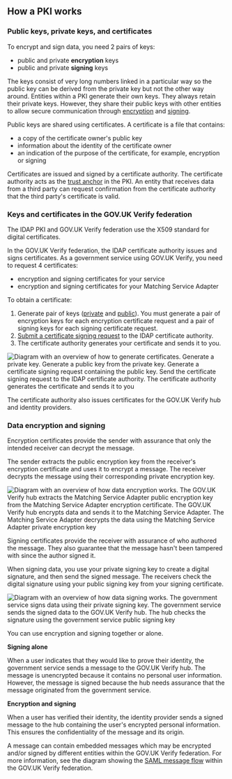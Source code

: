 ## How a PKI works

### Public keys, private keys, and certificates

To encrypt and sign data, you need 2 pairs of keys:

* public and private **encryption** keys
* public and private **signing** keys

The keys consist of very long numbers linked in a particular way so the
public key can be derived from the private key but not the other way
around. Entities within a PKI generate their own keys. They always
retain their private keys. However, they share their public keys with
other entities to allow secure communication through
[encryption](#encryption-certificates) and [signing](#signing-certificates).

Public keys are shared using certificates. A certificate is a file that
contains:

* a copy of the certificate owner's public key
* information about the identity of the certificate owner
* an indication of the purpose of the certificate, for example,
    encryption or signing

Certificates are issued and signed by a certificate authority. The
certificate authority acts as the [trust anchor](#glossary-trust-anchor) in
the PKI. An entity that receives data from a third party can request
confirmation from the certificate authority that the third party's
certificate is valid.

### Keys and certificates in the GOV.UK Verify federation

The IDAP PKI and GOV.UK Verify federation use the X509 standard for
digital certificates.

In the GOV.UK Verify federation, the IDAP certificate authority issues
and signs certificates. As a government service using GOV.UK Verify, you
need to request 4 certificates:

* encryption and signing certificates for your service
* encryption and signing certificates for your Matching Service
    Adapter

To obtain a certificate:

1.  Generate pair of keys ([private](#generate-private-keys) and
    [public](#generate-certificate-signing-requests)). You must generate a pair of encryption
    keys for each encryption certificate request and a pair of signing
    keys for each signing certificate request.
1.  [Submit a certificate signing request](#submit-certificate-signing-requests) to the
    IDAP certificate authority.
1.  The certificate authority generates your certificate and sends it to
    you.

![Diagram with an overview of how to generate certificates. Generate a private key. Generate a public key from the private key. Generate a certificate signing request containing the public key. Send the certificate signing request to the IDAP certificate authority. The certificate authority generates the certificate and sends it to you](/documentation/pki/pkiIssueCertsGraphic.svg)

The certificate authority also issues certificates for the GOV.UK Verify
hub and identity providers.

### Data encryption and signing

<a name="encryption-certificates"></a>

Encryption certificates provide the sender with assurance that only the
intended receiver can decrypt the message.

The sender extracts the public encryption key from the receiver's
encryption certificate and uses it to encrypt a message. The receiver
decrypts the message using their corresponding private encryption key.

![Diagram with an overview of how data encryption works. The GOV.UK Verify hub extracts the Matching Service Adapter public encryption key from the Matching Service Adapter encryption certificate.  The GOV.UK Verify hub encrypts data and sends it to the Matching Service Adapter. The Matching Service Adapter decrypts the data using the Matching Service Adapter private encryption key](/documentation/pki/pkiEncryptionGraphic.svg)

<a name="signing-certificates"></a>

Signing certificates provide the receiver with assurance of who authored
the message. They also guarantee that the message hasn't been tampered
with since the author signed it.

When signing data, you use your private signing key to create a digital
signature, and then send the signed message. The receivers check the
digital signature using your public signing key from your signing
certificate.

![Diagram with an overview of how data signing works. The government service signs data using their private signing key. The government service sends the signed data to the GOV.UK Verify hub. The hub checks the signature using the government service public signing key](/documentation/pki/pkiSigningGraphic.svg)

You can use encryption and signing together or alone.

**Signing alone**

When a user indicates that they would like to prove their identity,
the government service sends a message to the GOV.UK Verify hub. The
message is unencrypted because it contains no personal user
information. However, the message is signed because the hub needs
assurance that the message originated from the government service.


**Encryption and signing**

When a user has verified their identity, the identity provider sends
a signed message to the hub containing the user's encrypted personal
information. This ensures the confidentiality of the message and its
origin.

A message can contain embedded messages which may be encrypted and/or
signed by different entities within the GOV.UK Verify federation. For
more information, see the
diagram showing the [SAML message flow](#saml-flow-diagram) within the GOV.UK
Verify federation.
